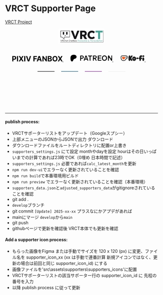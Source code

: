# VRCT Supporter Page
[VRCT Project](https://github.com/misyaguziya/VRCT)

<div align="center">

<picture>
    <source srcset="src/assets/vrct_logo_white.png" media="(prefers-color-scheme: dark)" width="30%">
    <source srcset="src/assets/vrct_logo_black.png" media="(prefers-color-scheme: light)" width="30%">
    <img src="src/assets/vrct_logo.png" alt="VRCT Logo" width="30%">
</picture>

<br>
<br>
<br>

<a href="https://vrct-dev.fanbox.cc">
    <picture>
        <source srcset="src/assets/pixiv_fanbox_white.png" media="(prefers-color-scheme: dark)" height="18px">
        <source srcset="src/assets/pixiv_fanbox_black.png" media="(prefers-color-scheme: light)" height="18px">
        <img src="src/assets/pixiv_fanbox_black.png" alt="PIXIV FANBOX" height="18px">
    </picture>
</a>&emsp;&nbsp;

<a href="https://patreon.com/vrct_dev">
    <picture>
        <source srcset="src/assets/patreon_logo_white.png" media="(prefers-color-scheme: dark)" height="22px">
        <source srcset="src/assets/patreon_logo_black.png" media="(prefers-color-scheme: light)" height="22px">
        <img src="src/assets/patreon_logo_black.png" alt="Patreon" height="22px">
    </picture>
</a>&emsp;&nbsp;

<a href="https://ko-fi.com/vrct_dev">
    <picture>
        <img src="src/assets/kofi_logo.png" alt="Ko-fi" height="22px">
    </picture>
</a>&emsp;&nbsp;

<br>
<br>

<picture>
    <source srcset="src/assets/supporter_section_border_d.png" media="(prefers-color-scheme: dark)">
    <source srcset="src/assets/supporter_section_border_l.png" media="(prefers-color-scheme: light)">
    <img src="src/assets/supporter_section_border_d.png" alt="Supporter Section Border">
</picture>

<br>
<br>
<br>
<br>
<br>
<br>
<br>
<br>

---
<div align="left">

#### publish process:
- VRCTサポーターリストをアップデート（Googleスプシー）
- 上部メニューのJSONからJSONで出力 ダウンロード
- ダウンロードファイルをルートディレクトリに配置or上書き
- `supporters_settings.js` にて設定 monthやdayを設定 hourはその日いっぱいまでの計算であれば23時でOK（0埋め 日本時間で記述）
- `supporters_settings.js` 必要であれば`calc_latest_month`を更新
- `npm run dev-ui`でエラーなく更新されていることを確認
- `npm run build`で本番環境用ビルド
- `npm run preview` でエラーなく更新されていることを確認（本番環境）
- `supporters_data.json`と`adjusted_supporters_data`がgitignoreされていることを確認
- git add .
- `develop`ブランチ
- git commit `[Update] 2025-xx-xx` プラスなにかアプデがあれば
- mainにマージ `develop`から`main`
- git push
- githubページで更新を確認後 VRCT本体でも更新を確認


#### Add a supporter icon process:
- もらった画像をFigma または手動でサイズを 120 x 120 (px) に変更、ファイル名を supporter_icon_xx (xx は手動で連番計算 新規アイコンではなく、更新の場合は前回と同じ supporter_icon_id) にする
- 画像ファイルを'src\assets\supporters\supporters_icons'に配置
- VRCTサポーターリストの該当サポーター行の supporter_icon_id に 先程の番号を入力
- 以降 publish process に従って更新